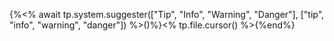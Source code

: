 {%<% await tp.system.suggester(["Tip", "Info", "Warning", "Danger"], ["tip", "info", "warning", "danger"]) %>()%}<% tp.file.cursor() %>{%end%}

